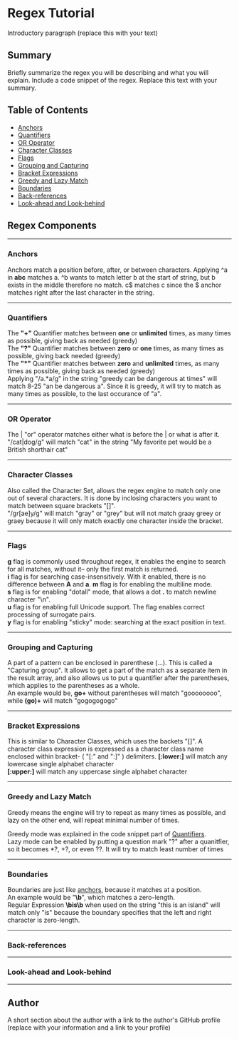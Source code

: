 # Regex Tutorial

Introductory paragraph (replace this with your text)

## Summary

Briefly summarize the regex you will be describing and what you will explain. Include a code snippet of the regex. Replace this text with your summary.

## Table of Contents

- [Anchors](#anchors)
- [Quantifiers](#quantifiers)
- [OR Operator](#or-operator)
- [Character Classes](#character-classes)
- [Flags](#flags)
- [Grouping and Capturing](#grouping-and-capturing)
- [Bracket Expressions](#bracket-expressions)
- [Greedy and Lazy Match](#greedy-and-lazy-match)
- [Boundaries](#boundaries)
- [Back-references](#back-references)
- [Look-ahead and Look-behind](#look-ahead-and-look-behind)

## Regex Components
___
### Anchors
Anchors match a position before, after, or between characters. Applying ^a in __abc__ matches a. ^b wants to match letter b at the start of string, but b exists in the middle therefore no match. c$ matches c since the $ anchor matches right after the last character in the string.
___
### Quantifiers
The __"+"__ Quantifier matches between __one__ or __unlimited__ times, as many times as possible, giving back as needed (greedy)  
The __"?"__ Quantifier matches between __zero__ or __one__ times, as many times as possible, giving back needed (greedy)   
The __"*"__ Quantifier matches between __zero__ and __unlimited__ times, as many times as possible, giving back as needed (greedy)   
Applying "/a.*a/g" in the string "greedy can be dangerous at times" will match 8-25 "an be dangerous a". Since it is greedy, it will try to match as many times as possible, to the last occurance of "a".
___
### OR Operator
The | "or" operator matches either what is before the | or what is after it.   
"/cat|dog/g" will match "cat" in the string "My favorite pet would be a British shorthair cat"
___
### Character Classes
Also called the Character Set, allows the regex engine to match only one out of several characters. It is done by inclosing characters you want to match between square brackets "[]".   
"/gr[ae]y/g" will match "gray" or "grey" but will not match graay greey or graey because it will only match exactly one character inside the bracket.
___
### Flags
__g__ flag is commonly used throughout regex, it enables the engine to search for all matches, without it– only the first match is returned.   
__i__ flag is for searching case-insensitively. With it enabled, there is no difference between __A__ and __a__.
__m__ flag is for enabling the multiline mode.   
__s__ flag is for enabling "dotall" mode, that allows a dot __.__ to match newline character "\n".   
__u__ flag is for enabling full Unicode support. The flag enables correct processing of surrogate pairs.   
__y__ flag is for enabling "sticky" mode: searching at the exact position in text.
___
### Grouping and Capturing
A part of a pattern can be enclosed in parenthese (...). This is called a "Capturing group". It allows to get a part of the match as a separate item in the result array, and also allows us to put a quantifier after the parentheses, which applies to the parentheses as a whole.   
An example would be, __go+__ without parentheses will match "goooooooo", while __(go)+__ will match "gogogogogo"
___
### Bracket Expressions
This is similar to Character Classes, which uses the backets "[]".  A character class expression is expressed as a character class name enclosed within bracket- <colon> ( "[:" and ":]" ) delimiters.
__[:lower:]__ will match any lowercase single alphabet character   
__[:upper:]__ will match any uppercase single alphabet character   
___
### Greedy and Lazy Match
Greedy means the engine will try to repeat as many times as possible, and lazy on the other end, will repeat minimal number of times.

Greedy mode was explained in the code snippet part of [Quantifiers](#quantifiers).   
Lazy mode can be enabled by putting a question mark "?" after a quanitfier, so it becomes *?, +?, or even ??. It will try to match least number of times
___
### Boundaries
Boundaries are just like [anchors](#anchors), because it matches at a position.    
An example would be "__\b__", which matches a zero-length.   
Regular Expression __\bis\b__ when used on the string "this is an island" will match only "is" because the boundary specifies that the left and right character is zero-length.
___
### Back-references

___
### Look-ahead and Look-behind

___
## Author

A short section about the author with a link to the author's GitHub profile (replace with your information and a link to your profile)
